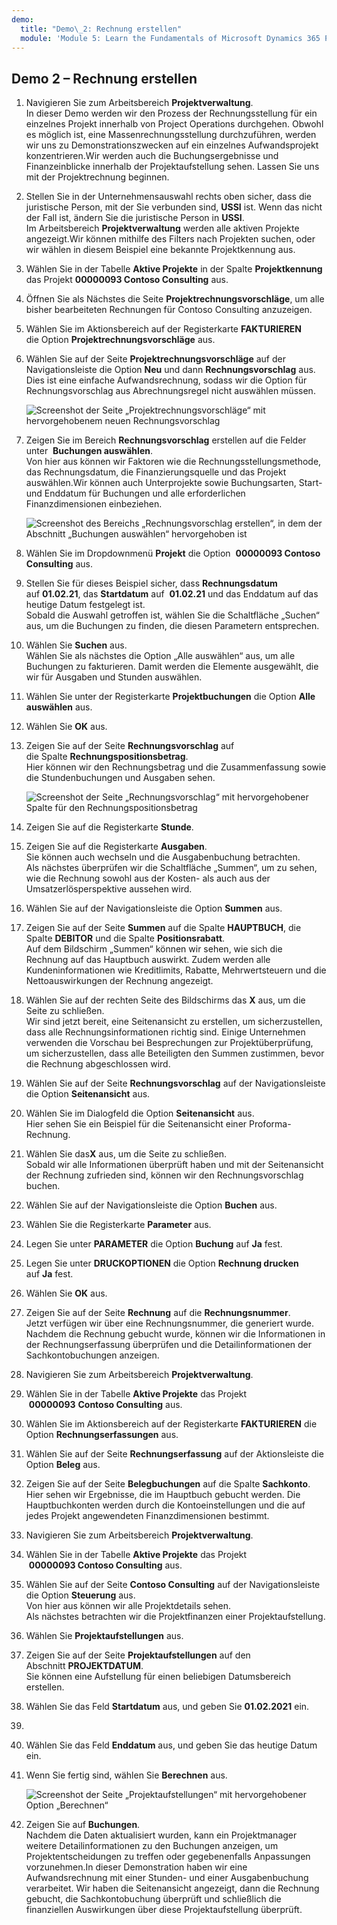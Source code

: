 ```yaml
---
demo:
  title: "Demo\_2: Rechnung erstellen"
  module: 'Module 5: Learn the Fundamentals of Microsoft Dynamics 365 Project Operations'
---
```


## Demo 2 – Rechnung erstellen

1. Navigieren Sie zum Arbeitsbereich **Projektverwaltung**.  
    In dieser Demo werden wir den Prozess der Rechnungsstellung für ein einzelnes Projekt innerhalb von Project Operations durchgehen. Obwohl es möglich ist, eine Massenrechnungsstellung durchzuführen, werden wir uns zu Demonstrationszwecken auf ein einzelnes Aufwandsprojekt konzentrieren.Wir werden auch die Buchungsergebnisse und Finanzeinblicke innerhalb der Projektaufstellung sehen. Lassen Sie uns mit der Projektrechnung beginnen. 

1. Stellen Sie in der Unternehmensauswahl rechts oben sicher, dass die juristische Person, mit der Sie verbunden sind, **USSI** ist. Wenn das nicht der Fall ist, ändern Sie die juristische Person in **USSI**.  
    Im Arbeitsbereich **Projektverwaltung** werden alle aktiven Projekte angezeigt.Wir können mithilfe des Filters nach Projekten suchen, oder wir wählen in diesem Beispiel eine bekannte Projektkennung aus. 

1. Wählen Sie in der Tabelle **Aktive Projekte** in der Spalte **Projektkennung** das Projekt **00000093 Contoso Consulting** aus.  

1. Öffnen Sie als Nächstes die Seite **Projektrechnungsvorschläge**, um alle bisher bearbeiteten Rechnungen für Contoso Consulting anzuzeigen. 

1. Wählen Sie im Aktionsbereich auf der Registerkarte **FAKTURIEREN** die Option **Projektrechnungsvorschläge** aus. 

1. Wählen Sie auf der Seite **Projektrechnungsvorschläge** auf der Navigationsleiste die Option **Neu** und dann **Rechnungsvorschlag** aus.  
    Dies ist eine einfache Aufwandsrechnung, sodass wir die Option für Rechnungsvorschlag aus Abrechnungsregel nicht auswählen müssen. 

    ![Screenshot der Seite „Projektrechnungsvorschläge“ mit hervorgehobenem neuen Rechnungsvorschlag](./media/projops_invoice_1_new_invoice_proposal.png)

1. Zeigen Sie im Bereich **Rechnungsvorschlag** erstellen auf die Felder unter  **Buchungen auswählen**.  
    Von hier aus können wir Faktoren wie die Rechnungsstellungsmethode, das Rechnungsdatum, die Finanzierungsquelle und das Projekt auswählen.Wir können auch Unterprojekte sowie Buchungsarten, Start- und Enddatum für Buchungen und alle erforderlichen Finanzdimensionen einbeziehen. 

    ![Screenshot des Bereichs „Rechnungsvorschlag erstellen“, in dem der Abschnitt „Buchungen auswählen“ hervorgehoben ist](./media/projops_invoice_2_select_transactions.png)

1. Wählen Sie im Dropdownmenü **Projekt** die Option  **00000093 Contoso Consulting** aus. 

1. Stellen Sie für dieses Beispiel sicher, dass **Rechnungsdatum** auf **01.02.21**, das **Startdatum** auf  **01.02.21** und das Enddatum auf das heutige Datum festgelegt ist.  
    Sobald die Auswahl getroffen ist, wählen Sie die Schaltfläche „Suchen“ aus, um die Buchungen zu finden, die diesen Parametern entsprechen.

1. Wählen Sie **Suchen** aus.  
    Wählen Sie als nächstes die Option „Alle auswählen“ aus, um alle Buchungen zu fakturieren. Damit werden die Elemente ausgewählt, die wir für Ausgaben und Stunden auswählen.

1. Wählen Sie unter der Registerkarte **Projektbuchungen** die Option **Alle auswählen** aus.

1. Wählen Sie **OK** aus. 

1. Zeigen Sie auf der Seite **Rechnungsvorschlag** auf die Spalte **Rechnungspositionsbetrag**.  
    Hier können wir den Rechnungsbetrag und die Zusammenfassung sowie die Stundenbuchungen und Ausgaben sehen.

    ![Screenshot der Seite „Rechnungsvorschlag“ mit hervorgehobener Spalte für den Rechnungspositionsbetrag](./media/projops_invoice_3_invoice_line_amount_column.png)

1. Zeigen Sie auf die Registerkarte **Stunde**. 

1. Zeigen Sie auf die Registerkarte **Ausgaben**.  
    Sie können auch wechseln und die Ausgabenbuchung betrachten.  
Als nächstes überprüfen wir die Schaltfläche „Summen“, um zu sehen, wie die Rechnung sowohl aus der Kosten- als auch aus der Umsatzerlösperspektive aussehen wird.

1. Wählen Sie auf der Navigationsleiste die Option **Summen** aus.

1. Zeigen Sie auf der Seite **Summen** auf die Spalte **HAUPTBUCH**, die Spalte **DEBITOR** und die Spalte **Positionsrabatt**.  
    Auf dem Bildschirm „Summen“ können wir sehen, wie sich die Rechnung auf das Hauptbuch auswirkt. Zudem werden alle Kundeninformationen wie Kreditlimits, Rabatte, Mehrwertsteuern und die Nettoauswirkungen der Rechnung angezeigt. 

1. Wählen Sie auf der rechten Seite des Bildschirms das **X** aus, um die Seite zu schließen.  
    Wir sind jetzt bereit, eine Seitenansicht zu erstellen, um sicherzustellen, dass alle Rechnungsinformationen richtig sind. Einige Unternehmen verwenden die Vorschau bei Besprechungen zur Projektüberprüfung, um sicherzustellen, dass alle Beteiligten den Summen zustimmen, bevor die Rechnung abgeschlossen wird. 

1. Wählen Sie auf der Seite **Rechnungsvorschlag** auf der Navigationsleiste die Option **Seitenansicht** aus. 

1. Wählen Sie im Dialogfeld die Option **Seitenansicht** aus.  
    Hier sehen Sie ein Beispiel für die Seitenansicht einer Proforma-Rechnung. 

1. Wählen Sie das**X** aus, um die Seite zu schließen.  
    Sobald wir alle Informationen überprüft haben und mit der Seitenansicht der Rechnung zufrieden sind, können wir den Rechnungsvorschlag buchen.

1. Wählen Sie auf der Navigationsleiste die Option **Buchen** aus.

1. Wählen Sie die Registerkarte **Parameter** aus.

1. Legen Sie unter **PARAMETER** die Option **Buchung** auf **Ja** fest.

1. Legen Sie unter **DRUCKOPTIONEN** die Option **Rechnung drucken** auf **Ja** fest.

1. Wählen Sie **OK** aus.

1. Zeigen Sie auf der Seite **Rechnung** auf die **Rechnungsnummer**.  
    Jetzt verfügen wir über eine Rechnungsnummer, die generiert wurde.  
    Nachdem die Rechnung gebucht wurde, können wir die Informationen in der Rechnungserfassung überprüfen und die Detailinformationen der Sachkontobuchungen anzeigen.

1. Navigieren Sie zum Arbeitsbereich **Projektverwaltung**.

1. Wählen Sie in der Tabelle **Aktive Projekte** das Projekt  **00000093** **Contoso Consulting** aus.

1. Wählen Sie im Aktionsbereich auf der Registerkarte **FAKTURIEREN** die Option **Rechnungserfassungen** aus.

1. Wählen Sie auf der Seite **Rechnungserfassung** auf der Aktionsleiste die Option **Beleg** aus.

1. Zeigen Sie auf der Seite **Belegbuchungen** auf die Spalte **Sachkonto**.  
    Hier sehen wir Ergebnisse, die im Hauptbuch gebucht werden. Die Hauptbuchkonten werden durch die Kontoeinstellungen und die auf jedes Projekt angewendeten Finanzdimensionen bestimmt.

1. Navigieren Sie zum Arbeitsbereich **Projektverwaltung**. 

1. Wählen Sie in der Tabelle **Aktive Projekte** das Projekt  **00000093 Contoso Consulting** aus.

1. Wählen Sie auf der Seite **Contoso Consulting** auf der Navigationsleiste die Option **Steuerung** aus.  
    Von hier aus können wir alle Projektdetails sehen.  
    Als nächstes betrachten wir die Projektfinanzen einer Projektaufstellung.

1. Wählen Sie **Projektaufstellungen** aus.

1. Zeigen Sie auf der Seite **Projektaufstellungen** auf den Abschnitt **PROJEKTDATUM**.  
Sie können eine Aufstellung für einen beliebigen Datumsbereich erstellen.

1. Wählen Sie das Feld **Startdatum** aus, und geben Sie **01.02.2021** ein.
1. 
1. Wählen Sie das Feld **Enddatum** aus, und geben Sie das heutige Datum ein.

1. Wenn Sie fertig sind, wählen Sie **Berechnen** aus.

    ![Screenshot der Seite „Projektaufstellungen“ mit hervorgehobener Option „Berechnen“](./media/projops_invoice_4_calculate.png)

1. Zeigen Sie auf **Buchungen**.  
    Nachdem die Daten aktualisiert wurden, kann ein Projektmanager weitere Detailinformationen zu den Buchungen anzeigen, um Projektentscheidungen zu treffen oder gegebenenfalls Anpassungen vorzunehmen.In dieser Demonstration haben wir eine Aufwandsrechnung mit einer Stunden- und einer Ausgabenbuchung verarbeitet. Wir haben die Seitenansicht angezeigt, dann die Rechnung gebucht, die Sachkontobuchung überprüft und schließlich die finanziellen Auswirkungen über diese Projektaufstellung überprüft.
